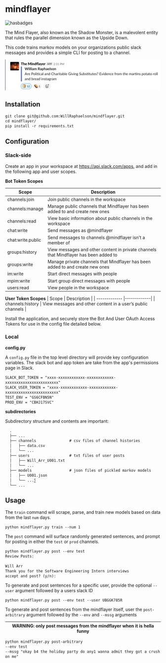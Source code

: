 # mindflayer
![hasbadges](https://z2x6abi6e2.execute-api.us-east-1.amazonaws.com/v1/hasbadges?user=hinnefe2&repo=gitrisky)

The Mind Flayer, also known as the Shadow Monster, is a malevolent entity that rules the parallel dimension known as the Upside Down.

This code trains markov models on your organizations public slack messages and provides a simple CLI for posting to a channel.

<img src="https://github.com/WillRaphaelson/mindflayer/blob/master/screenshot.png">

## Installation
```
git clone git@github.com:WillRaphaelson/mindflayer.git
cd mindflayer/
pip install -r requirements.txt
```

## Configuration

### Slack-side

Create an app in your workspace at https://api.slack.com/apps, and add in the following app and user scopes.

**Bot Token Scopes**

| Scope        | Description   |
| ------------- |-------------|
| channels:join      | Join public channels in the workspace|
| channels:manage      | Manage public channels that Mindflayer has been added to and create new ones|
| channels:read      | View basic information about public channels in the workspace|
| chat:write | Send messages as @mindflayer|
| chat:write.public | Send messages to channels @mindflayer isn't a member of|
| groups:history | View messages and other content in private channels that Mindflayer has been added to|
| groups:write | Manage private channels that Mindflayer has been added to and create new ones|
| im:write | Start direct messages with people |
| mpim:write | Start group direct messages with people |
| users:read | View people in the workspace      |

**User Token Scopes**
| Scope        | Description   |
| ------------- |-------------|
| channels:history | View messages and other content in a user’s public channels      |

Install the application, and securely store the Bot And User OAuth Access Tokens for use in the config file detailed below.

### Local

**config.py**

A `config.py` file in the top level directory will provide key configuration variables. The slack bot and app token are take from the app's permissions page in Slack.

```
SLACK_BOT_TOKEN = "xxxx-xxxxxxxxxxxx-xxxxxxxxxxxx-xxxxxxxxxxxxxxxxxxxxxxxx"
SLACK_USER_TOKEN = "xxxx-xxxxxxxxxxxx-xxxxxxxxxxxx-xxxxxxxxxxxxxxxxxxxxxxxx"
TEST_ENV = "GS6CFBN5N"
PROD_ENV = "CBHJ17SVC"
```

**subdirectories**

Subdirectory structure and contents are important:

```
  .
  ├── ...
  ├── channels               # csv files of channel histories
  │   ├── data.csv           
  │   └── ...
  ├── users                  # txt files of user posts
  │   ├── Will_Arr_U001.txt         
  │   └── ...
  ├── models                 # json files of pickled markov models
  │   ├── U001.json         
  │   └── ...∑
  └── ...
```

## Usage
The `train` command will scrape, parse, and train new models based on data from the last `num` days.

```
python mindflayer.py train --num 1
```

The `post` command will surface randomly generated sentences, and prompt for posting in either the `test` or `prod` channels.

```
python mindflayer.py post --env test
Review Posts:

Will Arr
Thank you for the Software Engineering Intern interviews
accept and post? (y/n):
```

To generate and post sentences for a specific user, provide the optional `--user` argument followed by a users slack ID

```
python mindflayer.py post --env test --user UBGGK785R
```

To generate and post sentences from the mindflayer itself, user the `post-arbitrary` argument followed by the `--env` and `--mssg` arguments

| WARNING: only post messages from the mindflayer when it is hella funny |
| --- |

```
python mindflayer.py post-arbitrary
--env test
--mssg "okay b4 the holiday party do any1 wanna admit they got a crush on me"
```
